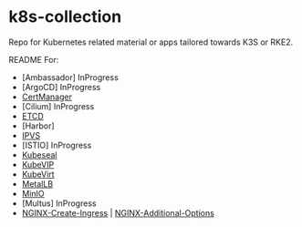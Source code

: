 # k8s-collection
Repo for Kubernetes related material or apps tailored towards K3S or RKE2.

README For:
- [Ambassador] InProgress
- [ArgoCD] InProgress
- [CertManager](/CertManager/certmanager.md)
- [Cilium] InProgress
- [ETCD](/RKE2/ETCD/etcd-commands.md)
- [Harbor]
- [IPVS](/RKE2/IPVS/enable-ipvs.md)
- [ISTIO] InProgress
- [Kubeseal](/Kubeseal/kubeseal.md)
- [KubeVIP](/Kube-VIP/kube-vip.md)
- [KubeVirt](/KubeVirt/kubevirt.md)
- [MetalLB](/Metal-LB/install-metalLB.md)
- [MinIO](/MinIO/minio-operator.md)
- [Multus] InProgress
- [NGINX-Create-Ingress](/NGINX/helm-install-nginx.md) | [NGINX-Additional-Options](/NGINX/Ingress-options.md)